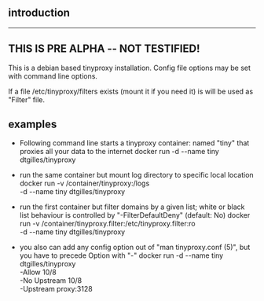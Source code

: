 ## introduction

------
THIS IS PRE ALPHA -- NOT TESTIFIED!
------
This is a debian based tinyproxy installation. Config file options may be set with command line
options.

If a file /etc/tinyproxy/filters exists (mount it if you need it) is will be used as "Filter" file.

## examples

 * Following command line starts a tinyproxy container: named "tiny" that proxies all your data to the internet
	docker run -d --name tiny        dtgilles/tinyproxy

 * run the same container but mount log directory to specific local location
	docker run -v /container/tinyproxy:/logs \
                   -d --name tiny        dtgilles/tinyproxy

 * run the first container but filter domains by a given list; white or black list behaviour is controlled by "-FilterDefaultDeny" (default: No)
	docker run -v /container/tinyproxy.filter:/etc/tinyproxy.filter:ro \
                   -d --name tiny        dtgilles/tinyproxy

 * you also can add any config option out of "man tinyproxy.conf (5)", but you have to precede Option with "-"
	docker run -d --name tiny        dtgilles/tinyproxy \
                   -Allow       10/8 \
                   -No Upstream 10/8 \
                   -Upstream proxy:3128
